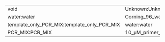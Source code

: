 ||||
|----|----|----|
|void|Unknown:Unknown|1.5_ml_tube:1.5_ml_tube|
|water:water|Corning_96_well_PCR_plate:Corning_96_well_PCR_plate|Unknown:Unknown|
|template_only_PCR_MIX:template_only_PCR_MIX|water:water|sample_DNAs:sample_DNAs|
|PCR_MIX:PCR_MIX|10_μM_primer_F:10_μM_primer_F|10_μM_primer_R:10_μM_primer_R|
